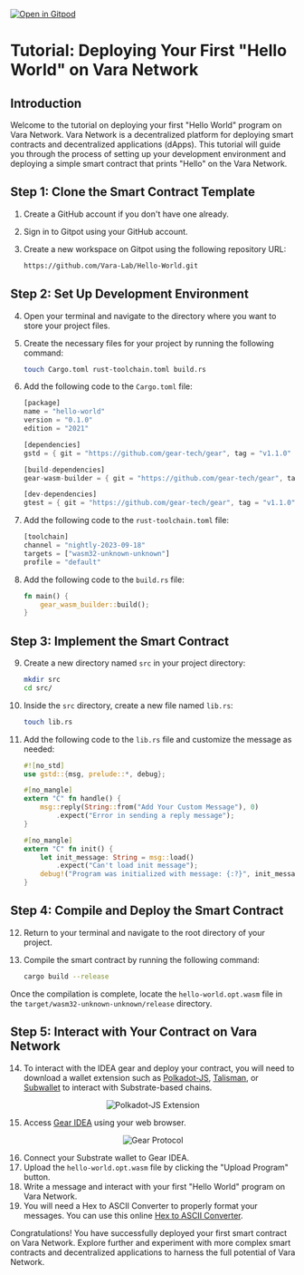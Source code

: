 [![Open in Gitpod](https://img.shields.io/badge/Open_in-Gitpod-white?logo=gitpod)]( https://gitpod.io/new/#https://github.com/Vara-Lab/Hello-World.git)

# Tutorial: Deploying Your First "Hello World" on Vara Network

## Introduction

Welcome to the tutorial on deploying your first "Hello World" program on Vara Network. Vara Network is a decentralized platform for deploying smart contracts and decentralized applications (dApps). This tutorial will guide you through the process of setting up your development environment and deploying a simple smart contract that prints "Hello" on the Vara Network.

## Step 1: Clone the Smart Contract Template

1. Create a GitHub account if you don't have one already.
2. Sign in to Gitpot using your GitHub account.
3. Create a new workspace on Gitpot using the following repository URL:

   ```bash
   https://github.com/Vara-Lab/Hello-World.git
   ```

## Step 2: Set Up Development Environment

4. Open your terminal and navigate to the directory where you want to store your project files.
5. Create the necessary files for your project by running the following command:

   ```bash
   touch Cargo.toml rust-toolchain.toml build.rs
   ```

6. Add the following code to the `Cargo.toml` file:

   ```rust
   [package]
   name = "hello-world"
   version = "0.1.0"
   edition = "2021"

   [dependencies]
   gstd = { git = "https://github.com/gear-tech/gear", tag = "v1.1.0" }

   [build-dependencies]
   gear-wasm-builder = { git = "https://github.com/gear-tech/gear", tag = "v1.1.0" }

   [dev-dependencies]
   gtest = { git = "https://github.com/gear-tech/gear", tag = "v1.1.0"   }
   ```

7. Add the following code to the `rust-toolchain.toml` file:

   ```rust
   [toolchain]
   channel = "nightly-2023-09-18"
   targets = ["wasm32-unknown-unknown"]
   profile = "default"
   ```

8. Add the following code to the `build.rs` file:

   ```rust
   fn main() {
       gear_wasm_builder::build();
   }
   ```

## Step 3: Implement the Smart Contract

9. Create a new directory named `src` in your project directory:

    ```bash
    mkdir src
    cd src/
    ```

10. Inside the `src` directory, create a new file named `lib.rs`:

    ```bash
    touch lib.rs
    ```

11. Add the following code to the `lib.rs` file and customize the message as needed:

    ```rust
    #![no_std]
    use gstd::{msg, prelude::*, debug};

    #[no_mangle]
    extern "C" fn handle() {
        msg::reply(String::from("Add Your Custom Message"), 0)
            .expect("Error in sending a reply message");
    }

    #[no_mangle]
    extern "C" fn init() {
        let init_message: String = msg::load()
            .expect("Can't load init message");
        debug!("Program was initialized with message: {:?}", init_message);
    }
    ```

## Step 4: Compile and Deploy the Smart Contract

12. Return to your terminal and navigate to the root directory of your project.
13. Compile the smart contract by running the following command:

    ```bash
    cargo build --release
    ```

Once the compilation is complete, locate the `hello-world.opt.wasm` file in the `target/wasm32-unknown-unknown/release` directory.

## Step 5: Interact with Your Contract on Vara Network

14. To interact with the IDEA gear and deploy your contract, you will need to download a wallet extension such as [Polkadot-JS](https://polkadot.js.org/extension/), [Talisman](https://talisman.xyz/), or [Subwallet](https://subwallet.app/) to interact with Substrate-based chains.

<div align="center">
  <img src="https://polkadot.js.org/extension/extension-overview.png" alt="Polkadot-JS Extension">
</div>

15. Access [Gear IDEA](https://idea.gear-tech.io/programs?node=wss%3A%2F%2Frpc.vara.network) using your web browser.

<div align="center">
  <img src="https://hackernoon.imgix.net/images/77WjQmBCAIQ7dyhZ22Bkui5QTrb2-6n92fqm.jpeg" alt="Gear Protocol">
</div>

16. Connect your Substrate wallet to Gear IDEA.
17. Upload the `hello-world.opt.wasm` file by clicking the "Upload Program" button.
18. Write a message and interact with your first "Hello World" program on Vara Network.
19. You will need a Hex to ASCII Converter to properly format your messages. You can use this online [Hex to ASCII Converter](https://www.rapidtables.com/convert/number/hex-to-ascii.html).

Congratulations! You have successfully deployed your first smart contract on Vara Network. Explore further and experiment with more complex smart contracts and decentralized applications to harness the full potential of Vara Network.

````
